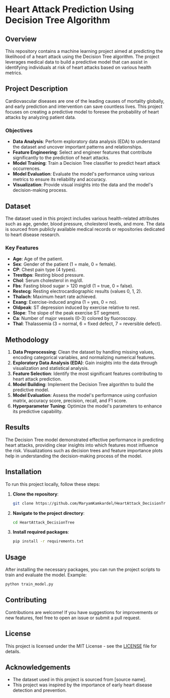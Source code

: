# Heart Attack Prediction Using Decision Tree Algorithm

## Overview

This repository contains a machine learning project aimed at predicting the likelihood of a heart attack using the Decision Tree algorithm. The project leverages medical data to build a predictive model that can assist in identifying individuals at risk of heart attacks based on various health metrics.

## Project Description

Cardiovascular diseases are one of the leading causes of mortality globally, and early prediction and intervention can save countless lives. This project focuses on creating a predictive model to foresee the probability of heart attacks by analyzing patient data.

### Objectives
- **Data Analysis**: Perform exploratory data analysis (EDA) to understand the dataset and uncover important patterns and relationships.
- **Feature Engineering**: Select and engineer features that contribute significantly to the prediction of heart attacks.
- **Model Training**: Train a Decision Tree classifier to predict heart attack occurrences.
- **Model Evaluation**: Evaluate the model's performance using various metrics to ensure its reliability and accuracy.
- **Visualization**: Provide visual insights into the data and the model's decision-making process.

## Dataset

The dataset used in this project includes various health-related attributes such as age, gender, blood pressure, cholesterol levels, and more. The data is sourced from publicly available medical records or repositories dedicated to heart disease research.

### Key Features
- **Age**: Age of the patient.
- **Sex**: Gender of the patient (1 = male, 0 = female).
- **CP**: Chest pain type (4 types).
- **Trestbps**: Resting blood pressure.
- **Chol**: Serum cholesterol in mg/dl.
- **Fbs**: Fasting blood sugar > 120 mg/dl (1 = true, 0 = false).
- **Restecg**: Resting electrocardiographic results (values 0, 1, 2).
- **Thalach**: Maximum heart rate achieved.
- **Exang**: Exercise-induced angina (1 = yes, 0 = no).
- **Oldpeak**: ST depression induced by exercise relative to rest.
- **Slope**: The slope of the peak exercise ST segment.
- **Ca**: Number of major vessels (0-3) colored by fluoroscopy.
- **Thal**: Thalassemia (3 = normal, 6 = fixed defect, 7 = reversible defect).

## Methodology

1. **Data Preprocessing**: Clean the dataset by handling missing values, encoding categorical variables, and normalizing numerical features.
2. **Exploratory Data Analysis (EDA)**: Gain insights into the data through visualization and statistical analysis.
3. **Feature Selection**: Identify the most significant features contributing to heart attack prediction.
4. **Model Building**: Implement the Decision Tree algorithm to build the predictive model.
5. **Model Evaluation**: Assess the model's performance using confusion matrix, accuracy score, precision, recall, and F1 score.
6. **Hyperparameter Tuning**: Optimize the model's parameters to enhance its predictive capability.

## Results

The Decision Tree model demonstrated effective performance in predicting heart attacks, providing clear insights into which features most influence the risk. Visualizations such as decision trees and feature importance plots help in understanding the decision-making process of the model.

## Installation

To run this project locally, follow these steps:

1. **Clone the repository**:
    ```sh
    git clone https://github.com/MaryamKamkardel/HeartAttack_DecisionTree
    ```
2. **Navigate to the project directory**:
    ```sh
    cd HeartAttack_DecisionTree
    ```
3. **Install required packages**:
    ```sh
    pip install -r requirements.txt
    ```

## Usage

After installing the necessary packages, you can run the project scripts to train and evaluate the model. Example:
```sh
python train_model.py
```

## Contributing

Contributions are welcome! If you have suggestions for improvements or new features, feel free to open an issue or submit a pull request.

## License

This project is licensed under the MIT License - see the [LICENSE](LICENSE) file for details.

## Acknowledgements

- The dataset used in this project is sourced from [source name].
- This project was inspired by the importance of early heart disease detection and prevention.
